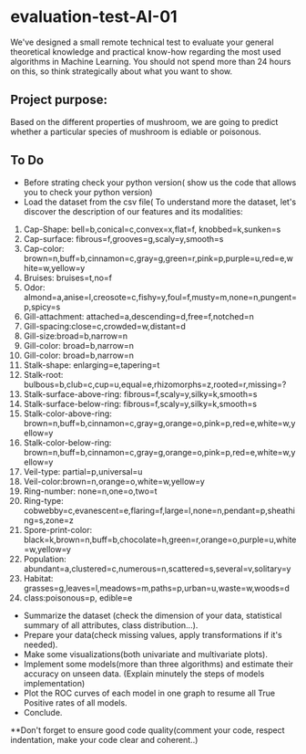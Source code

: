 # evaluation-test-AI-01

We've designed a small remote technical test to evaluate your general theoretical knowledge and practical know-how regarding the most used algorithms in Machine Learning. You should not spend more than 24 hours on this, so think strategically about what you want to show.

## Project purpose:
Based on the different properties of mushroom, we are going to predict whether a particular species of mushroom is ediable or poisonous. 

## To Do

* Before strating check your python version( show us the code that allows you to check your python version)
* Load the dataset from the csv file( To understand more the dataset, let's discover the description of our features and its modalities:

1. Cap-Shape: bell=b,conical=c,convex=x,flat=f, knobbed=k,sunken=s
2. Cap-surface: fibrous=f,grooves=g,scaly=y,smooth=s
3. Cap-color: brown=n,buff=b,cinnamon=c,gray=g,green=r,pink=p,purple=u,red=e,white=w,yellow=y
4. Bruises: bruises=t,no=f
5. Odor: almond=a,anise=l,creosote=c,fishy=y,foul=f,musty=m,none=n,pungent=p,spicy=s
6. Gill-attachment: attached=a,descending=d,free=f,notched=n
7. Gill-spacing:close=c,crowded=w,distant=d
8. Gill-size:broad=b,narrow=n
9. Gill-color: broad=b,narrow=n
10. Gill-color: broad=b,narrow=n
11. Stalk-shape: enlarging=e,tapering=t
12. Stalk-root: bulbous=b,club=c,cup=u,equal=e,rhizomorphs=z,rooted=r,missing=?
13. Stalk-surface-above-ring: fibrous=f,scaly=y,silky=k,smooth=s
14. Stalk-surface-below-ring: fibrous=f,scaly=y,silky=k,smooth=s
15. Stalk-color-above-ring: brown=n,buff=b,cinnamon=c,gray=g,orange=o,pink=p,red=e,white=w,yellow=y
16. Stalk-color-below-ring: brown=n,buff=b,cinnamon=c,gray=g,orange=o,pink=p,red=e,white=w,yellow=y
17. Veil-type: partial=p,universal=u
18. Veil-color:brown=n,orange=o,white=w,yellow=y
19. Ring-number: none=n,one=o,two=t
20. Ring-type: cobwebby=c,evanescent=e,flaring=f,large=l,none=n,pendant=p,sheathing=s,zone=z
21. Spore-print-color: black=k,brown=n,buff=b,chocolate=h,green=r,orange=o,purple=u,white=w,yellow=y
22. Population: abundant=a,clustered=c,numerous=n,scattered=s,several=v,solitary=y
23. Habitat: grasses=g,leaves=l,meadows=m,paths=p,urban=u,waste=w,woods=d
24. class:poisonous=p, edible=e

* Summarize the dataset (check the dimension of your data, statistical summary of all attributes, class distribution...).
* Prepare your data(check missing values, apply transformations if it's needed).
* Make some visualizations(both univariate and multivariate plots).
* Implement some models(more than three algorithms) and estimate their accuracy on unseen data. (Explain minutely the steps of models implementation)
* Plot the ROC curves of each model in one graph to resume all True Positive rates of all models.
* Conclude.

**Don't forget to ensure good code quality(comment your code, respect indentation, make your code clear and coherent..)


